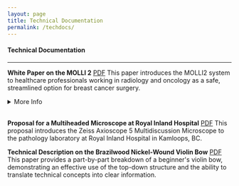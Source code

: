 ```yaml
---
layout: page
title: Technical Documentation
permalink: /techdocs/
---
```


#### Technical Documentation

---

**White Paper on the MOLLI 2**
[PDF][whitepaper]
This paper introduces the MOLLI2 system to healthcare professionals working in radiology and oncology as a safe, streamlined option for breast cancer surgery.

<details>

<summary>More Info</summary>
This paper introduces the MOLLI 2 System to healthcare professionals working in radiology and oncology as a safe, streamlined option for breast cancer surgery. It frames the product as a current trend, showcasing it as an improvement upon previously used cancer localization techniques. This paper aims to persuade physicians to adopt the MOLLI 2 system into their practice, and for patients to aim towards choosing wireless localization for a safer surgical experience. The purpose of this assignment is to practice skills in persuasion and research, showcasing how to condense complicated information down for a particular audience.
Skills:
<li>Persuasive writing</li>
<li>Research</li>
<li>Document design</li>
<li>Structured writing</li>
<li>Microsoft Word</li>
<li>Technical editing</li>
<li>Illustrations</li>
<li>Tables</li>
</details><br/>

**Proposal for a Multiheaded Microscope at Royal Inland Hospital**
[PDF][proposal]
This proposal introduces the Zeiss Axioscope 5 Multidiscussion Microscope to the pathology laboratory at Royal Inland Hospital in Kamloops, BC.

**Technical Description on the Brazilwood Nickel-Wound Violin Bow**
[PDF][bow]
This paper provides a part-by-part breakdown of a beginner's violin bow, demonstrating an effective use of the top-down structure and the ability to translate technical concepts into clear information.

[whitepaper]: /files/SMcNeelyWPMOLLISurgical.pdf
[proposal]: /files/SMcNeelyProposal.pdf
[bow]: /files/SMcNeelyTechnicalDescription.pdf

